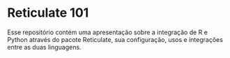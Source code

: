 # Reticulate 101
Esse repositório contém uma apresentação sobre a integração de R e Python através do pacote Reticulate, sua configuração, usos e integrações entre as duas linguagens.